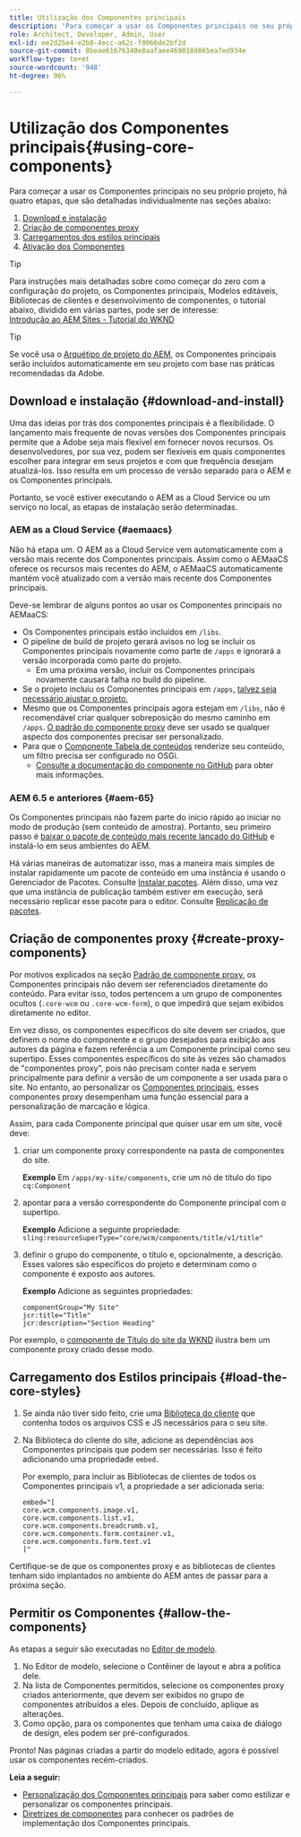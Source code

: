 ```yaml
---
title: Utilização dos Componentes principais
description: 'Para começar a usar os Componentes principais no seu próprio projeto, há três etapas a seguir: baixar e instalar, criar componentes proxy, carregar os estilos principais e permitir os componentes em seus modelos.'
role: Architect, Developer, Admin, User
exl-id: ee2d25e4-e2b8-4ecc-a62c-f0066de2bf2d
source-git-commit: 8beae61676340e8aafaee469018d865ea7ed934e
workflow-type: tm+mt
source-wordcount: '948'
ht-degree: 96%

---
```


# Utilização dos Componentes principais{#using-core-components}

Para começar a usar os Componentes principais no seu próprio projeto, há quatro etapas, que são detalhadas individualmente nas seções abaixo:

1. [Download e instalação](#download-and-install)
1. [Criação de componentes proxy](#create-proxy-components)
1. [Carregamentos dos estilos principais](#load-the-core-styles)
1. [Ativação dos Componentes](#allow-the-components)

>[!TIP]
>
>Para instruções mais detalhadas sobre como começar do zero com a configuração do projeto, os Componentes principais, Modelos editáveis, Bibliotecas de clientes e desenvolvimento de componentes, o tutorial abaixo, dividido em várias partes, pode ser de interesse:\
>[Introdução ao AEM Sites - Tutorial do WKND](https://experienceleague.adobe.com/docs/experience-manager-learn/getting-started-wknd-tutorial-develop/overview.html?lang=pt-BR)

>[!TIP]
>
>Se você usa o [Arquétipo de projeto do AEM](/help/developing/archetype/overview.md), os Componentes principais serão incluídos automaticamente em seu projeto com base nas práticas recomendadas da Adobe.

## Download e instalação {#download-and-install}

Uma das ideias por trás dos componentes principais é a flexibilidade. O lançamento mais frequente de novas versões dos Componentes principais permite que a Adobe seja mais flexível em fornecer novos recursos. Os desenvolvedores, por sua vez, podem ser flexíveis em quais componentes escolher para integrar em seus projetos e com que frequência desejam atualizá-los. Isso resulta em um processo de versão separado para o AEM e os Componentes principais.

Portanto, se você estiver executando o AEM as a Cloud Service ou um serviço no local, as etapas de instalação serão determinadas.

### AEM as a Cloud Service {#aemaacs}

Não há etapa um. O AEM as a Cloud Service vem automaticamente com a versão mais recente dos Componentes principais. Assim como o AEMaaCS oferece os recursos mais recentes do AEM, o AEMaaCS automaticamente mantém você atualizado com a versão mais recente dos Componentes principais.

Deve-se lembrar de alguns pontos ao usar os Componentes principais no AEMaaCS:

* Os Componentes principais estão incluídos em `/libs`.
* O pipeline de build de projeto gerará avisos no log se incluir os Componentes principais novamente como parte de `/apps` e ignorará a versão incorporada como parte do projeto.
   * Em uma próxima versão, incluir os Componentes principais novamente causará falha no build do pipeline.
* Se o projeto incluiu os Componentes principais em `/apps`, [talvez seja necessário ajustar o projeto.](/help/developing/overview.md#via-aemaacs)
* Mesmo que os Componentes principais agora estejam em `/libs`, não é recomendável criar qualquer sobreposição do mesmo caminho em `/apps`. [O padrão do componente proxy](/help/developing/guidelines.md#proxy-component-pattern) deve ser usado se qualquer aspecto dos componentes precisar ser personalizado.
* Para que o [Componente Tabela de conteúdos](/help/components/tableofcontents.md) renderize seu conteúdo, um filtro precisa ser configurado no OSGi.
   * [Consulte a documentação do componente no GitHub](https://adobe.com/go/aem_cmp_tech_tableofcontents_v1) para obter mais informações.

### AEM 6.5 e anteriores {#aem-65}

Os Componentes principais não fazem parte do início rápido ao iniciar no modo de produção (sem conteúdo de amostra). Portanto, seu primeiro passo é [baixar o pacote de conteúdo mais recente lançado do GitHub](https://github.com/adobe/aem-core-wcm-components/releases/latest) e instalá-lo em seus ambientes do AEM.

Há várias maneiras de automatizar isso, mas a maneira mais simples de instalar rapidamente um pacote de conteúdo em uma instância é usando o Gerenciador de Pacotes. Consulte [Instalar pacotes](https://experienceleague.adobe.com/docs/experience-manager-65/administering/contentmanagement/package-manager.html?lang=pt-BR#installing-packages). Além disso, uma vez que uma instância de publicação também estiver em execução, será necessário replicar esse pacote para o editor. Consulte [Replicação de pacotes](https://experienceleague.adobe.com/docs/experience-manager-65/administering/contentmanagement/package-manager.html?lang=pt-BR#replicating-packages).

## Criação de componentes proxy {#create-proxy-components}

Por motivos explicados na seção [Padrão de componente proxy](/help/developing/guidelines.md#proxy-component-pattern), os Componentes principais não devem ser referenciados diretamente do conteúdo. Para evitar isso, todos pertencem a um grupo de componentes ocultos (`.core-wcm` ou `.core-wcm-form`), o que impedirá que sejam exibidos diretamente no editor.

Em vez disso, os componentes específicos do site devem ser criados, que definem o nome do componente e o grupo desejados para exibição aos autores da página e fazem referência a um Componente principal como seu supertipo. Esses componentes específicos do site às vezes são chamados de &quot;componentes proxy&quot;, pois não precisam conter nada e servem principalmente para definir a versão de um componente a ser usada para o site. No entanto, ao personalizar os [Componentes principais](/help/developing/customizing.md), esses componentes proxy desempenham uma função essencial para a personalização de marcação e lógica.

Assim, para cada Componente principal que quiser usar em um site, você deve:

1. criar um componente proxy correspondente na pasta de componentes do site.

   **Exemplo**
Em `/apps/my-site/components`, crie um nó de título do tipo `cq:Component`

1. apontar para a versão correspondente do Componente principal com o supertipo.

   **Exemplo**
Adicione a seguinte propriedade:\
   `sling:resourceSuperType="core/wcm/components/title/v1/title"`

1. definir o grupo do componente, o título e, opcionalmente, a descrição. Esses valores são específicos do projeto e determinam como o componente é exposto aos autores.

   **Exemplo**
Adicione as seguintes propriedades:

   ```shell
   componentGroup="My Site"
   jcr:title="Title"  
   jcr:description="Section Heading"
   ```

Por exemplo, o [componente de Título do site da WKND](https://github.com/adobe/aem-guides-wknd/blob/master/ui.apps/src/main/content/jcr_root/apps/wknd/components/title/.content.xml) ilustra bem um componente proxy criado desse modo.

## Carregamento dos Estilos principais {#load-the-core-styles}

1. Se ainda não tiver sido feito, crie uma [Biblioteca do cliente](https://experienceleague.adobe.com/docs/experience-manager-cloud-service/implementing/developing/full-stack/clientlibs.html?lang=pt-BR) que contenha todos os arquivos CSS e JS necessários para o seu site.
1. Na Biblioteca do cliente do site, adicione as dependências aos Componentes principais que podem ser necessárias. Isso é feito adicionando uma propriedade `embed`.

   Por exemplo, para incluir as Bibliotecas de clientes de todos os Componentes principais v1, a propriedade a ser adicionada seria:

   ```shell
   embed="[  
   core.wcm.components.image.v1,  
   core.wcm.components.list.v1,  
   core.wcm.components.breadcrumb.v1,  
   core.wcm.components.form.container.v1,  
   core.wcm.components.form.text.v1  
   ]"
   ```

Certifique-se de que os componentes proxy e as bibliotecas de clientes tenham sido implantados no ambiente do AEM antes de passar para a próxima seção.

## Permitir os Componentes {#allow-the-components}

As etapas a seguir são executadas no [Editor de modelo](https://experienceleague.adobe.com/docs/experience-manager-cloud-service/sites/authoring/features/templates.html?lang=pt-BR).

1. No Editor de modelo, selecione o Contêiner de layout e abra a política dele.
1. Na lista de Componentes permitidos, selecione os componentes proxy criados anteriormente, que devem ser exibidos no grupo de componentes atribuídos a eles. Depois de concluído, aplique as alterações.
1. Como opção, para os componentes que tenham uma caixa de diálogo de design, eles podem ser pré-configurados.

Pronto! Nas páginas criadas a partir do modelo editado, agora é possível usar os componentes recém-criados.

**Leia a seguir:**

* [Personalização dos Componentes principais](/help/developing/customizing.md) para saber como estilizar e personalizar os componentes principais.
* [Diretrizes de componentes](/help/developing/guidelines.md) para conhecer os padrões de implementação dos Componentes principais.
